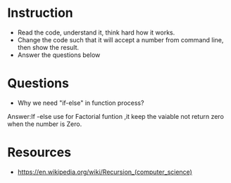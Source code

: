 ﻿# Instruction
* Read the code, understand it, think hard how it works.
* Change the code such that it will accept a number from command line, then show the result.
* Answer the questions below

# Questions
* Why we need "if-else" in function process?

Answer:If -else use for Factorial funtion ,it keep the vaiable not return zero when the number is Zero.


# Resources
* https://en.wikipedia.org/wiki/Recursion_(computer_science)